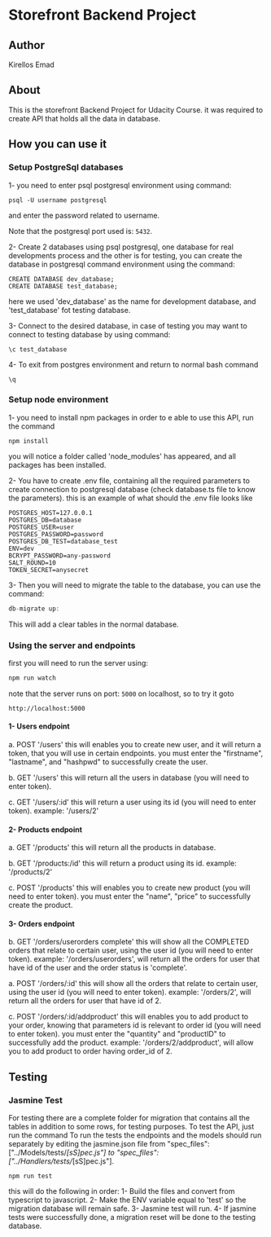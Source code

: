 # Storefront Backend Project

## Author 
Kirellos Emad

## About
This is the storefront Backend Project for Udacity Course.
it was required to create API that holds all the data in database.

## How you can use it

### Setup PostgreSql databases 
1- you need to enter psql postgresql environment using command:
```
psql -U username postgresql
```
and enter the password related to username.

Note that the postgresql port used is: ```5432```.

2- Create 2 databases using psql postgresql, one database for real developments process and the other is for testing, you can create the database in postgresql command environment using the command:
```
CREATE DATABASE dev_database;
CREATE DATABASE test_database;
```
here we used 'dev_database' as the name for development database, and 'test_database' fot testing database.

3- Connect to the desired database, in case of testing you may want to connect to testing database by using command:
```
\c test_database
```

4- To exit from postgres environment and return to normal bash command
```
\q
```

### Setup node environment
1- you need to install npm packages in order to e able to use this API, run the command
```
npm install
```
you will notice a folder called 'node_modules' has appeared, and all packages has been installed.

2- You have to create .env file, containing all the required parameters to create connection to postgresql database (check database.ts file to know the parameters).
this is an example of what should the .env file looks like

```
POSTGRES_HOST=127.0.0.1
POSTGRES_DB=database
POSTGRES_USER=user
POSTGRES_PASSWORD=password
POSTGRES_DB_TEST=database_test
ENV=dev
BCRYPT_PASSWORD=any-password
SALT_ROUND=10
TOKEN_SECRET=anysecret
```



3- Then you will need to migrate the table to the database, you can use the command:
```typescript
db-migrate up:
```
This will add a clear tables in the normal database.

### Using the server and endpoints
first you will need to run the server using:
``` TypeScript
npm run watch
```
note that the server runs on port: ```5000``` on localhost, so to try it goto
```
http://localhost:5000
```

#### 1- Users endpoint
a. POST '/users' this will enables you to create new user, and it will return a token, that you will use in certain endpoints.
you must enter the "firstname", "lastname", and "hashpwd" to successfully create the user.

b. GET '/users' this will return all the users in database (you will need to enter token).

c. GET '/users/:id' this will return a user using its id (you will need to enter token).
example: '/users/2'

#### 2- Products endpoint
a. GET '/products' this will return all the products in database.

b. GET '/products:/id' this will return a product using its id.
example: '/products/2'

c. POST '/products' this will enables you to create new product (you will need to enter token).
you must enter the "name", "price" to successfully create the product.

#### 3- Orders endpoint
b. GET '/orders/userorders complete' this will show all the COMPLETED orders that relate to certain user, using the user id (you will need to enter token).
example: '/orders/userorders', will return all the orders for user that have id of the user and the order status is 'complete'.

a. POST '/orders/:id' this will show all the orders that relate to certain user, using the user id (you will need to enter token).
example: '/orders/2', will return all the orders for user that have id of 2.

c. POST '/orders/:id/addproduct' this will enables you to add product to your order, knowing that parameters id is relevant to order id (you will need to enter token).
you must enter the "quantity" and "productID" to successfully add the product.
example: '/orders/2/addproduct', will allow you to add product to order having order_id of 2.


## Testing
### Jasmine Test
For testing there are a complete folder for migration that contains all the tables in addition to some rows, for testing purposes.
To test the API, just run the command
To run the tests the endpoints and the models should run separately by editing the jasmine.json file from 
"spec_files": ["../Models/tests/*[sS]pec.js"] to   "spec_files": ["../Handlers/tests/*[sS]pec.js"]. 
```
npm run test
```
this will do the following in order:
1- Build the files and convert from typescript to javascript.
2- Make the ENV variable equal to 'test' so the migration database will remain safe.
3- Jasmine test will run.
4- If jasmine tests were successfully done, a migration reset will be done to the testing database.

